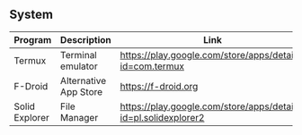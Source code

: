 ## System

| Program | Description | Link | Plugins | Comment |
| --- | --- | --- | --- | --- |
| Termux | Terminal emulator | https://play.google.com/store/apps/details?id=com.termux |
| F-Droid | Alternative App Store | https://f-droid.org |
| Solid Explorer | File Manager | https://play.google.com/store/apps/details?id=pl.solidexplorer2 |

